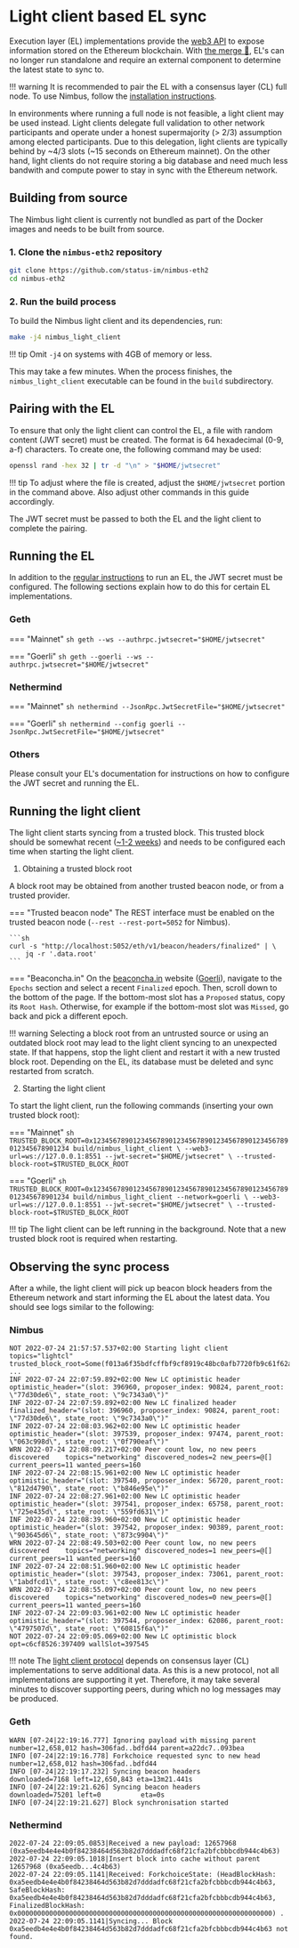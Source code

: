 # Light client based EL sync

Execution layer (EL) implementations provide the [web3 API](https://ethereum.github.io/execution-apis/api-documentation/) to expose information stored on the Ethereum blockchain. With [the merge 🐼](./merge.md), EL's can no longer run standalone and require an external component to determine the latest state to sync to.

!!! warning
    It is recommended to pair the EL with a consensus layer (CL) full node. To use Nimbus, follow the [installation instructions](./install.md).

In environments where running a full node is not feasible, a light client may be used instead. Light clients delegate full validation to other network participants and operate under a honest supermajority (> 2/3) assumption among elected participants. Due to this delegation, light clients are typically behind by ~4/3 slots (~15 seconds on Ethereum mainnet). On the other hand, light clients do not require storing a big database and need much less bandwith and compute power to stay in sync with the Ethereum network.

## Building from source

The Nimbus light client is currently not bundled as part of the Docker images and needs to be built from source.

### 1. Clone the `nimbus-eth2` repository

```sh
git clone https://github.com/status-im/nimbus-eth2
cd nimbus-eth2
```

### 2. Run the build process

To build the Nimbus light client and its dependencies, run:

```sh
make -j4 nimbus_light_client
```

!!! tip
    Omit `-j4` on systems with 4GB of memory or less.

This may take a few minutes. When the process finishes, the `nimbus_light_client` executable can be found in the `build` subdirectory.

## Pairing with the EL

To ensure that only the light client can control the EL, a file with random content (JWT secret) must be created. The format is 64 hexadecimal (0-9, a-f) characters. To create one, the following command may be used:

```sh
openssl rand -hex 32 | tr -d "\n" > "$HOME/jwtsecret"
```

!!! tip
    To adjust where the file is created, adjust the `$HOME/jwtsecret` portion in the command above. Also adjust other commands in this guide accordingly.

The JWT secret must be passed to both the EL and the light client to complete the pairing.

## Running the EL

In addition to the [regular instructions](./eth1.md) to run an EL, the JWT secret must be configured. The following sections explain how to do this for certain EL implementations.

### Geth

=== "Mainnet"
    ```sh
    geth --ws --authrpc.jwtsecret="$HOME/jwtsecret"
    ```

=== "Goerli"
    ```sh
    geth --goerli --ws --authrpc.jwtsecret="$HOME/jwtsecret"
    ```

### Nethermind

=== "Mainnet"
    ```sh
    nethermind --JsonRpc.JwtSecretFile="$HOME/jwtsecret"
    ```

=== "Goerli"
    ```sh
    nethermind --config goerli --JsonRpc.JwtSecretFile="$HOME/jwtsecret"
    ```

### Others

Please consult your EL's documentation for instructions on how to configure the JWT secret and running the EL.

## Running the light client

The light client starts syncing from a trusted block. This trusted block should be somewhat recent ([~1-2 weeks](https://github.com/ethereum/consensus-specs/blob/dev/specs/phase0/weak-subjectivity.md)) and needs to be configured each time when starting the light client.

1. Obtaining a trusted block root

A block root may be obtained from another trusted beacon node, or from a trusted provider.

=== "Trusted beacon node"
    The REST interface must be enabled on the trusted beacon node (`--rest --rest-port=5052` for Nimbus).

    ```sh
    curl -s "http://localhost:5052/eth/v1/beacon/headers/finalized" | \
        jq -r '.data.root'
    ```

=== "Beaconcha.in"
    On the [beaconcha.in](https://beaconcha.in) website ([Goerli](https://prater.beaconcha.in)), navigate to the `Epochs` section and select a recent `Finalized` epoch. Then, scroll down to the bottom of the page. If the bottom-most slot has a `Proposed` status, copy its `Root Hash`. Otherwise, for example if the bottom-most slot was `Missed`, go back and pick a different epoch.

!!! warning
    Selecting a block root from an untrusted source or using an outdated block root may lead to the light client syncing to an unexpected state. If that happens, stop the light client and restart it with a new trusted block root. Depending on the EL, its database must be deleted and sync restarted from scratch.

2. Starting the light client

To start the light client, run the following commands (inserting your own trusted block root):

=== "Mainnet"
    ```sh
    TRUSTED_BLOCK_ROOT=0x1234567890123456789012345678901234567890123456789012345678901234
    build/nimbus_light_client \
        --web3-url=ws://127.0.0.1:8551 --jwt-secret="$HOME/jwtsecret" \
        --trusted-block-root=$TRUSTED_BLOCK_ROOT
    ```

=== "Goerli"
    ```sh
    TRUSTED_BLOCK_ROOT=0x1234567890123456789012345678901234567890123456789012345678901234
    build/nimbus_light_client --network=goerli \
        --web3-url=ws://127.0.0.1:8551 --jwt-secret="$HOME/jwtsecret" \
        --trusted-block-root=$TRUSTED_BLOCK_ROOT
    ```

!!! tip
    The light client can be left running in the background. Note that a new trusted block root is required when restarting.

## Observing the sync process

After a while, the light client will pick up beacon block headers from the Ethereum network and start informing the EL about the latest data. You should see logs similar to the following:

### Nimbus

```
NOT 2022-07-24 21:57:57.537+02:00 Starting light client                      topics="lightcl" trusted_block_root=Some(f013a6f35bdfcffbf9cf8919c48bc0afb7720fb9c61f62a3659d7359f52386c4)
...
INF 2022-07-24 22:07:59.892+02:00 New LC optimistic header                   optimistic_header="(slot: 396960, proposer_index: 90824, parent_root: \"77d30de6\", state_root: \"9c7343a0\")"
INF 2022-07-24 22:07:59.892+02:00 New LC finalized header                    finalized_header="(slot: 396960, proposer_index: 90824, parent_root: \"77d30de6\", state_root: \"9c7343a0\")"
INF 2022-07-24 22:08:03.962+02:00 New LC optimistic header                   optimistic_header="(slot: 397539, proposer_index: 97474, parent_root: \"063c998d\", state_root: \"0f790eaf\")"
WRN 2022-07-24 22:08:09.217+02:00 Peer count low, no new peers discovered    topics="networking" discovered_nodes=2 new_peers=@[] current_peers=11 wanted_peers=160
INF 2022-07-24 22:08:15.961+02:00 New LC optimistic header                   optimistic_header="(slot: 397540, proposer_index: 56720, parent_root: \"812d4790\", state_root: \"b846e95e\")"
INF 2022-07-24 22:08:27.961+02:00 New LC optimistic header                   optimistic_header="(slot: 397541, proposer_index: 65758, parent_root: \"725e435d\", state_root: \"559fd631\")"
INF 2022-07-24 22:08:39.960+02:00 New LC optimistic header                   optimistic_header="(slot: 397542, proposer_index: 90389, parent_root: \"903645d6\", state_root: \"873c9904\")"
WRN 2022-07-24 22:08:49.503+02:00 Peer count low, no new peers discovered    topics="networking" discovered_nodes=1 new_peers=@[] current_peers=11 wanted_peers=160
INF 2022-07-24 22:08:51.960+02:00 New LC optimistic header                   optimistic_header="(slot: 397543, proposer_index: 73061, parent_root: \"1abdfcd1\", state_root: \"c8ee813c\")"
WRN 2022-07-24 22:08:55.097+02:00 Peer count low, no new peers discovered    topics="networking" discovered_nodes=0 new_peers=@[] current_peers=11 wanted_peers=160
INF 2022-07-24 22:09:03.961+02:00 New LC optimistic header                   optimistic_header="(slot: 397544, proposer_index: 62086, parent_root: \"4797507d\", state_root: \"60815f6a\")"
NOT 2022-07-24 22:09:05.069+02:00 New LC optimistic block                    opt=c6cf8526:397409 wallSlot=397545
```

!!! note
    The [light client protocol](https://github.com/ethereum/consensus-specs/blob/dev/specs/altair/light-client/sync-protocol.md) depends on consensus layer (CL) implementations to serve additional data. As this is a new protocol, not all implementations are supporting it yet. Therefore, it may take several minutes to discover supporting peers, during which no log messages may be produced.

### Geth

```
WARN [07-24|22:19:16.777] Ignoring payload with missing parent     number=12,658,012 hash=306fad..bdfd44 parent=a22dc7..093bea
INFO [07-24|22:19:16.778] Forkchoice requested sync to new head    number=12,658,012 hash=306fad..bdfd44
INFO [07-24|22:19:17.232] Syncing beacon headers                   downloaded=7168 left=12,650,843 eta=13m21.441s
INFO [07-24|22:19:21.626] Syncing beacon headers                   downloaded=75201 left=0          eta=0s
INFO [07-24|22:19:21.627] Block synchronisation started 
```

### Nethermind

```
2022-07-24 22:09:05.0853|Received a new payload: 12657968 (0xa5eedb4e4e4b0f84238464d563b82d7dddadfc68f21cfa2bfcbbbcdb944c4b63)
2022-07-24 22:09:05.1018|Insert block into cache without parent 12657968 (0xa5eedb...4c4b63)
2022-07-24 22:09:05.1141|Received: ForkchoiceState: (HeadBlockHash: 0xa5eedb4e4e4b0f84238464d563b82d7dddadfc68f21cfa2bfcbbbcdb944c4b63, SafeBlockHash: 0xa5eedb4e4e4b0f84238464d563b82d7dddadfc68f21cfa2bfcbbbcdb944c4b63, FinalizedBlockHash: 0x0000000000000000000000000000000000000000000000000000000000000000) .
2022-07-24 22:09:05.1141|Syncing... Block 0xa5eedb4e4e4b0f84238464d563b82d7dddadfc68f21cfa2bfcbbbcdb944c4b63 not found.
```
